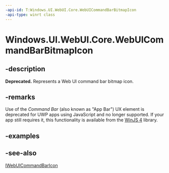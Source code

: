 ```yaml
---
-api-id: T:Windows.UI.WebUI.Core.WebUICommandBarBitmapIcon
-api-type: winrt class
---
```


<!-- Class syntax.
public class WebUICommandBarBitmapIcon : Windows.UI.WebUI.Core.IWebUICommandBarBitmapIcon, Windows.UI.WebUI.Core.IWebUICommandBarIcon
-->

# Windows.UI.WebUI.Core.WebUICommandBarBitmapIcon

## -description
**Deprecated.** Represents a Web UI command bar bitmap icon.

## -remarks
Use of the *Command Bar* (also known as "App Bar") UX element is deprecated for UWP apps using JavaScript and no longer supported.
If your app still requires it, this functionality is available from the [WinJS 4](http://try.buildwinjs.com/#get) library.

## -examples

## -see-also
[IWebUICommandBarIcon](iwebuicommandbaricon.md)
